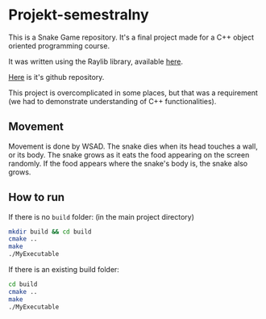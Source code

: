 # Projekt-semestralny

This is a Snake Game repository. It's a final project made for a C++ object oriented programming course.

It was written using the Raylib library, available [here](https://www.raylib.com/).

[Here](https://github.com/raysan5/raylib) is it's github repository.

This project is overcomplicated in some places, but that was a requirement (we had to demonstrate understanding of C++ functionalities).

## Movement

Movement is done by WSAD. The snake dies when its head touches a wall, or its body. The snake grows as it eats the food appearing on the screen randomly. If the food appears where the snake's body is, the snake also grows.

## How to run

If there is no ```build``` folder:
(in the main project directory)

```bash
mkdir build && cd build
cmake ..
make
./MyExecutable
```

If there is an existing build folder:

```bash
cd build
cmake ..
make
./MyExecutable
```
